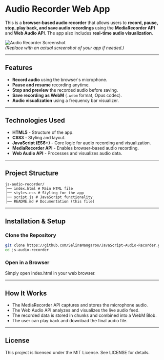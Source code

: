 # Audio Recorder Web App

This is a **browser-based audio recorder** that allows users to **record, pause, stop, play back, and save audio recordings** using the **MediaRecorder API** and **Web Audio API**. The app also includes **real-time audio visualization**.

![Audio Recorder Screenshot](https://via.placeholder.com/800x400?text=Audio+Recorder)  
*(Replace with an actual screenshot of your app if needed.)*

---

## **Features**
- **Record audio** using the browser's microphone.  
- **Pause and resume** recording anytime.  
- **Stop and preview** the recorded audio before saving.  
- **Save recording as WebM** (`.webm` format, Opus codec).  
- **Audio visualization** using a frequency bar visualizer.  

---

## **Technologies Used**
- **HTML5** - Structure of the app.
- **CSS3** - Styling and layout.
- **JavaScript (ES6+)** - Core logic for audio recording and visualization.
- **MediaRecorder API** - Enables browser-based audio recording.
- **Web Audio API** - Processes and visualizes audio data.

---

## **Project Structure**
```
js-audio-recorder/
│── index.html # Main HTML file
│── styles.css # Styling for the app 
│── script.js # JavaScript functionality
│── README.md # Documentation (this file)
```

---

## **Installation & Setup**
### **Clone the Repository**
```sh
git clone https://github.com/SelinaMangaroo/JavaScript-Audio-Recorder.git
cd js-audio-recorder
```

### Open in a Browser
Simply open index.html in your web browser.

--- 

## How It Works
- The MediaRecorder API captures and stores the microphone audio.
- The Web Audio API analyzes and visualizes the live audio feed.
- The recorded data is stored in chunks and combined into a WebM Blob.
- The user can play back and download the final audio file.

---

## License
This project is licensed under the MIT License.
See LICENSE for details.

